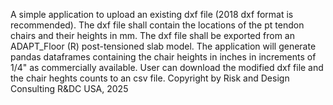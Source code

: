 A simple application to upload an existing dxf file (2018 dxf format is recommended). The dxf file shall contain the locations of the pt tendon chairs and their heights in mm. The dxf file shall be exported from an ADAPT_Floor (R) post-tensioned slab model.
The application will generate pandas dataframes containing the chair heights in inches in increments of 1/4" as commercially available.
User can download the modified dxf file and the chair heghts counts to an csv file.
Copyright by Risk and Design Consulting R&DC USA, 2025
